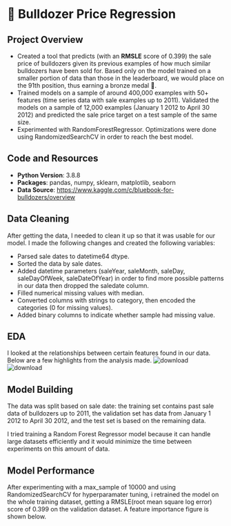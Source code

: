 # 🚜 Bulldozer Price Regression
## Project Overview
* Created a tool that predicts (with an **RMSLE** score of 0.399) the sale price of bulldozers given its previous examples of how much similar bulldozers have been sold for. Based only on the model trained on a smaller portion of data than those in the leaderboard, we would place on the 91th position, thus earning a bronze medal 🥉.
* Trained models on a sample of around 400,000 examples with 50+ features (time series data with sale examples up to 2011). Validated the models on a sample of 12,000 examples (January 1 2012 to April 30 2012) and predicted the sale price target on a test sample of the same size.
* Experimented with RandomForestRegressor. Optimizations were done using RandomizedSearchCV in order to reach the best model.
## Code and Resources
* **Python Version**: 3.8.8
* **Packages**: pandas, numpy, sklearn, matplotlib, seaborn
* **Data Source**: https://www.kaggle.com/c/bluebook-for-bulldozers/overview
## Data Cleaning
After getting the data, I needed to clean it up so that it was usable for our model. I made the following changes and created the following variables:
* Parsed sale dates to datetime64 dtype.
* Sorted the data by sale dates.
* Added datetime parameters (saleYear, saleMonth, saleDay, saleDayOfWeek, saleDateOfYear) in order to find more possible patterns in our data then dropped the saledate column.
* Filled numerical missing values with median.
* Converted columns with strings to category, then encoded the categories (0 for missing values).
* Added binary columns to indicate whether sample had missing value.
## EDA
I looked at the relationships between certain features found in our data. Below are a few highlights from the analysis made.
![download](https://user-images.githubusercontent.com/79250297/187257951-ef55f810-8077-492f-890b-1ff776e07680.png)
![download](https://user-images.githubusercontent.com/79250297/187258159-18fa8653-dabc-479e-9eb0-2e1aef197525.png)
## Model Building
The data was split based on sale date: the training set contains past sale data of bulldozers up to 2011, the validation set has data from January 1 2012 to April 30 2012, and the test set is based on the remaining data.

I tried training a Random Forest Regressor model because it can handle large datasets efficiently and it would minimize the time between experiments on this amount of data.
## Model Performance 
After experimenting with a max_sample of 10000 and using RandomizedSearchCV for hyperparamater tuning, i retrained the model on the whole training dataset, getting a RMSLE(root mean square log error) score of 0.399 on the validation dataset.
A feature importance figure is shown below.

